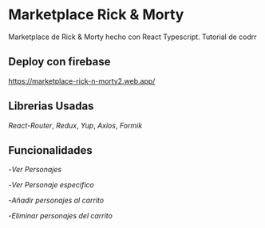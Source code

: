 # Marketplace Rick & Morty

Marketplace de Rick & Morty hecho con React Typescript. Tutorial de codrr

## Deploy con firebase

https://marketplace-rick-n-morty2.web.app/

## Librerias Usadas

*React-Router*, *Redux*, *Yup*, *Axios*, *Formik* 

## Funcionalidades

-*Ver Personajes*

-*Ver Personaje especifico*

-*Añadir personajes al carrito*

-*Eliminar personajes del carrito*
